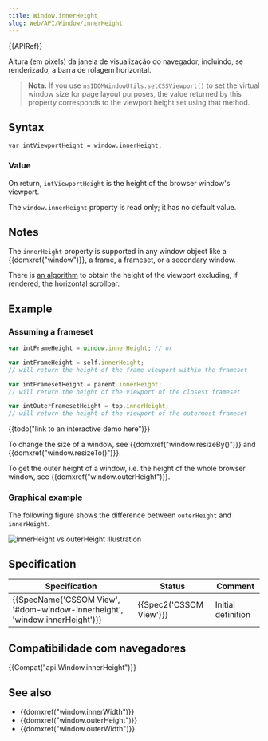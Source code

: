 ```yaml
---
title: Window.innerHeight
slug: Web/API/Window/innerHeight
---
```

{{APIRef}}

Altura (em pixels) da janela de visualização do navegador, incluindo, se renderizado, a barra de rolagem horizontal.

> **Nota:** If you use `nsIDOMWindowUtils.setCSSViewport()` to set the virtual window size for page layout purposes, the value returned by this property corresponds to the viewport height set using that method.

## Syntax

```
var intViewportHeight = window.innerHeight;
```

### Value

On return, `intViewportHeight` is the height of the browser window's viewport.

The `window.innerHeight` property is read only; it has no default value.

## Notes

The `innerHeight` property is supported in any window object like a {{domxref("window")}}, a frame, a frameset, or a secondary window.

There is [an algorithm](https://bugzilla.mozilla.org/show_bug.cgi?id=189112#c7) to obtain the height of the viewport excluding, if rendered, the horizontal scrollbar.

## Example

### Assuming a frameset

```js
var intFrameHeight = window.innerHeight; // or

var intFrameHeight = self.innerHeight;
// will return the height of the frame viewport within the frameset

var intFramesetHeight = parent.innerHeight;
// will return the height of the viewport of the closest frameset

var intOuterFramesetHeight = top.innerHeight;
// will return the height of the viewport of the outermost frameset
```

{{todo("link to an interactive demo here")}}

To change the size of a window, see {{domxref("window.resizeBy()")}} and {{domxref("window.resizeTo()")}}.

To get the outer height of a window, i.e. the height of the whole browser window, see {{domxref("window.outerHeight")}}.

### Graphical example

The following figure shows the difference between `outerHeight` and `innerHeight`.

![innerHeight vs outerHeight illustration](/@api/deki/files/213/=FirefoxInnerVsOuterHeight2.png)

## Specification

| Specification                                                                                        | Status                           | Comment            |
| ---------------------------------------------------------------------------------------------------- | -------------------------------- | ------------------ |
| {{SpecName('CSSOM View', '#dom-window-innerheight', 'window.innerHeight')}} | {{Spec2('CSSOM View')}} | Initial definition |

## Compatibilidade com navegadores

{{Compat("api.Window.innerHeight")}}

## See also

- {{domxref("window.innerWidth")}}
- {{domxref("window.outerHeight")}}
- {{domxref("window.outerWidth")}}
